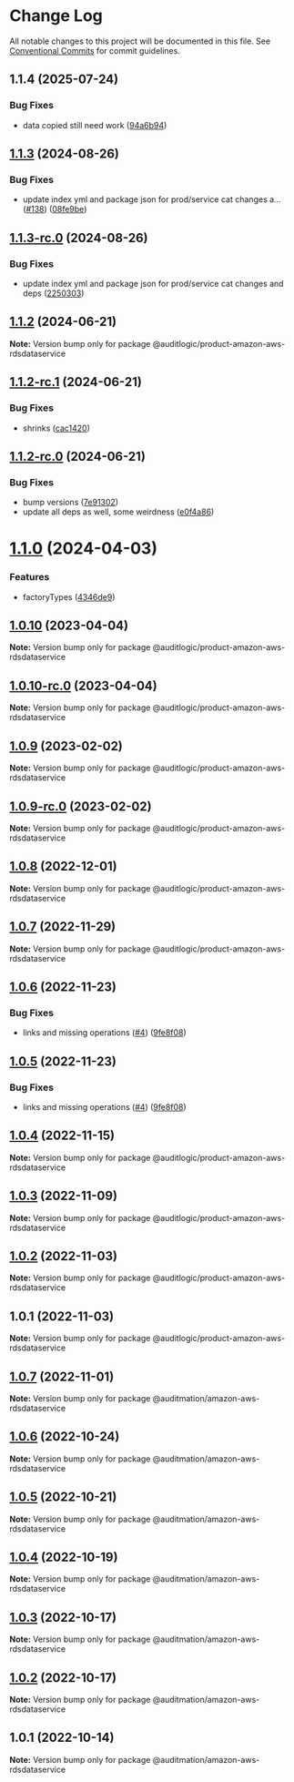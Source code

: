 # Change Log

All notable changes to this project will be documented in this file.
See [Conventional Commits](https://conventionalcommits.org) for commit guidelines.

## 1.1.4 (2025-07-24)


### Bug Fixes

* data copied still need work ([94a6b94](https://github.com/zerobias-org/product/commit/94a6b942fb0516367548599d739529536132755a))





## [1.1.3](https://github.com/auditlogic/product/compare/@auditlogic/product-amazon-aws-rdsdataservice@1.1.2...@auditlogic/product-amazon-aws-rdsdataservice@1.1.3) (2024-08-26)


### Bug Fixes

* update index yml and package json for prod/service cat changes a… ([#138](https://github.com/auditlogic/product/issues/138)) ([08fe9be](https://github.com/auditlogic/product/commit/08fe9beb1c8457462a19bc69caa02e6212d97e1a))





## [1.1.3-rc.0](https://github.com/auditlogic/product/compare/@auditlogic/product-amazon-aws-rdsdataservice@1.1.2...@auditlogic/product-amazon-aws-rdsdataservice@1.1.3-rc.0) (2024-08-26)


### Bug Fixes

* update index yml and package json for prod/service cat changes and deps ([2250303](https://github.com/auditlogic/product/commit/225030363a363608240135b7ebed386b28f01e4b))





## [1.1.2](https://github.com/auditlogic/product/compare/@auditlogic/product-amazon-aws-rdsdataservice@1.1.2-rc.1...@auditlogic/product-amazon-aws-rdsdataservice@1.1.2) (2024-06-21)

**Note:** Version bump only for package @auditlogic/product-amazon-aws-rdsdataservice





## [1.1.2-rc.1](https://github.com/auditlogic/product/compare/@auditlogic/product-amazon-aws-rdsdataservice@1.1.2-rc.0...@auditlogic/product-amazon-aws-rdsdataservice@1.1.2-rc.1) (2024-06-21)


### Bug Fixes

* shrinks ([cac1420](https://github.com/auditlogic/product/commit/cac14200fefcd8183ab69fe89a47bd3f70f563e9))





## [1.1.2-rc.0](https://github.com/auditlogic/product/compare/@auditlogic/product-amazon-aws-rdsdataservice@1.1.0...@auditlogic/product-amazon-aws-rdsdataservice@1.1.2-rc.0) (2024-06-21)


### Bug Fixes

* bump versions ([7e91302](https://github.com/auditlogic/product/commit/7e913023b8b312150ed7762c32fbbe616be71de5))
* update all deps as well, some weirdness ([e0f4a86](https://github.com/auditlogic/product/commit/e0f4a864714e2d3de6bbf3da014d5312fe53be2f))





# [1.1.0](https://github.com/auditlogic/product/compare/@auditlogic/product-amazon-aws-rdsdataservice@1.0.10...@auditlogic/product-amazon-aws-rdsdataservice@1.1.0) (2024-04-03)


### Features

* factoryTypes ([4346de9](https://github.com/auditlogic/product/commit/4346de92693aee892fccf725338ffc7b80ab182b))





## [1.0.10](https://github.com/auditlogic/product/compare/@auditlogic/product-amazon-aws-rdsdataservice@1.0.9...@auditlogic/product-amazon-aws-rdsdataservice@1.0.10) (2023-04-04)

**Note:** Version bump only for package @auditlogic/product-amazon-aws-rdsdataservice





## [1.0.10-rc.0](https://github.com/auditlogic/product/compare/@auditlogic/product-amazon-aws-rdsdataservice@1.0.9...@auditlogic/product-amazon-aws-rdsdataservice@1.0.10-rc.0) (2023-04-04)

**Note:** Version bump only for package @auditlogic/product-amazon-aws-rdsdataservice





## [1.0.9](https://github.com/auditlogic/product/compare/@auditlogic/product-amazon-aws-rdsdataservice@1.0.8...@auditlogic/product-amazon-aws-rdsdataservice@1.0.9) (2023-02-02)

**Note:** Version bump only for package @auditlogic/product-amazon-aws-rdsdataservice





## [1.0.9-rc.0](https://github.com/auditlogic/product/compare/@auditlogic/product-amazon-aws-rdsdataservice@1.0.8...@auditlogic/product-amazon-aws-rdsdataservice@1.0.9-rc.0) (2023-02-02)

**Note:** Version bump only for package @auditlogic/product-amazon-aws-rdsdataservice





## [1.0.8](https://github.com/auditlogic/product/compare/@auditlogic/product-amazon-aws-rdsdataservice@1.0.7...@auditlogic/product-amazon-aws-rdsdataservice@1.0.8) (2022-12-01)

**Note:** Version bump only for package @auditlogic/product-amazon-aws-rdsdataservice





## [1.0.7](https://github.com/auditlogic/product/compare/@auditlogic/product-amazon-aws-rdsdataservice@1.0.6...@auditlogic/product-amazon-aws-rdsdataservice@1.0.7) (2022-11-29)

**Note:** Version bump only for package @auditlogic/product-amazon-aws-rdsdataservice





## [1.0.6](https://github.com/auditlogic/product/compare/@auditlogic/product-amazon-aws-rdsdataservice@1.0.4...@auditlogic/product-amazon-aws-rdsdataservice@1.0.6) (2022-11-23)


### Bug Fixes

* links and missing operations ([#4](https://github.com/auditlogic/product/issues/4)) ([9fe8f08](https://github.com/auditlogic/product/commit/9fe8f08fe7c57fdb79f991ac35bd6ac2e7dcad38))





## [1.0.5](https://github.com/auditlogic/product/compare/@auditlogic/product-amazon-aws-rdsdataservice@1.0.4...@auditlogic/product-amazon-aws-rdsdataservice@1.0.5) (2022-11-23)


### Bug Fixes

* links and missing operations ([#4](https://github.com/auditlogic/product/issues/4)) ([9fe8f08](https://github.com/auditlogic/product/commit/9fe8f08fe7c57fdb79f991ac35bd6ac2e7dcad38))





## [1.0.4](https://github.com/auditlogic/product/compare/@auditlogic/product-amazon-aws-rdsdataservice@1.0.3...@auditlogic/product-amazon-aws-rdsdataservice@1.0.4) (2022-11-15)

**Note:** Version bump only for package @auditlogic/product-amazon-aws-rdsdataservice





## [1.0.3](https://github.com/auditlogic/product/compare/@auditlogic/product-amazon-aws-rdsdataservice@1.0.2...@auditlogic/product-amazon-aws-rdsdataservice@1.0.3) (2022-11-09)

**Note:** Version bump only for package @auditlogic/product-amazon-aws-rdsdataservice





## [1.0.2](https://github.com/auditlogic/product/compare/@auditlogic/product-amazon-aws-rdsdataservice@1.0.1...@auditlogic/product-amazon-aws-rdsdataservice@1.0.2) (2022-11-03)

**Note:** Version bump only for package @auditlogic/product-amazon-aws-rdsdataservice





## 1.0.1 (2022-11-03)

**Note:** Version bump only for package @auditlogic/product-amazon-aws-rdsdataservice





## [1.0.7](https://github.com/auditmation/store-content/compare/@auditmation/amazon-aws-rdsdataservice@1.0.6...@auditmation/amazon-aws-rdsdataservice@1.0.7) (2022-11-01)

**Note:** Version bump only for package @auditmation/amazon-aws-rdsdataservice





## [1.0.6](https://github.com/auditmation/store-content/compare/@auditmation/amazon-aws-rdsdataservice@1.0.5...@auditmation/amazon-aws-rdsdataservice@1.0.6) (2022-10-24)

**Note:** Version bump only for package @auditmation/amazon-aws-rdsdataservice





## [1.0.5](https://github.com/auditmation/store-content/compare/@auditmation/amazon-aws-rdsdataservice@1.0.4...@auditmation/amazon-aws-rdsdataservice@1.0.5) (2022-10-21)

**Note:** Version bump only for package @auditmation/amazon-aws-rdsdataservice





## [1.0.4](https://github.com/auditmation/store-content/compare/@auditmation/amazon-aws-rdsdataservice@1.0.3...@auditmation/amazon-aws-rdsdataservice@1.0.4) (2022-10-19)

**Note:** Version bump only for package @auditmation/amazon-aws-rdsdataservice





## [1.0.3](https://github.com/auditmation/store-content/compare/@auditmation/amazon-aws-rdsdataservice@1.0.2...@auditmation/amazon-aws-rdsdataservice@1.0.3) (2022-10-17)

**Note:** Version bump only for package @auditmation/amazon-aws-rdsdataservice





## [1.0.2](https://github.com/auditmation/store-content/compare/@auditmation/amazon-aws-rdsdataservice@1.0.1...@auditmation/amazon-aws-rdsdataservice@1.0.2) (2022-10-17)

**Note:** Version bump only for package @auditmation/amazon-aws-rdsdataservice





## 1.0.1 (2022-10-14)

**Note:** Version bump only for package @auditmation/amazon-aws-rdsdataservice
